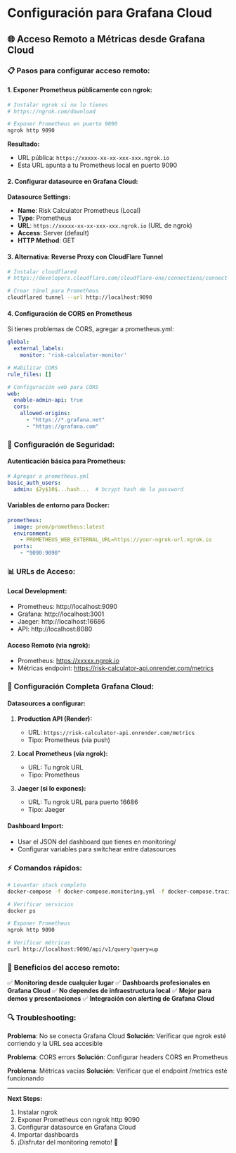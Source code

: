 # Configuración para Grafana Cloud

## 🌐 Acceso Remoto a Métricas desde Grafana Cloud

### 📋 Pasos para configurar acceso remoto:

#### 1. **Exponer Prometheus públicamente con ngrok:**

```bash
# Instalar ngrok si no lo tienes
# https://ngrok.com/download

# Exponer Prometheus en puerto 9090
ngrok http 9090
```

**Resultado:**
- URL pública: `https://xxxxx-xx-xx-xxx-xxx.ngrok.io`
- Esta URL apunta a tu Prometheus local en puerto 9090

#### 2. **Configurar datasource en Grafana Cloud:**

**Datasource Settings:**
- **Name**: Risk Calculator Prometheus (Local)
- **Type**: Prometheus
- **URL**: `https://xxxxx-xx-xx-xxx-xxx.ngrok.io` (URL de ngrok)
- **Access**: Server (default)
- **HTTP Method**: GET

#### 3. **Alternativa: Reverse Proxy con CloudFlare Tunnel**

```bash
# Instalar cloudflared
# https://developers.cloudflare.com/cloudflare-one/connections/connect-networks/

# Crear túnel para Prometheus
cloudflared tunnel --url http://localhost:9090
```

#### 4. **Configuración de CORS en Prometheus**

Si tienes problemas de CORS, agregar a prometheus.yml:

```yaml
global:
  external_labels:
    monitor: 'risk-calculator-monitor'

# Habilitar CORS
rule_files: []

# Configuración web para CORS
web:
  enable-admin-api: true
  cors:
    allowed-origins: 
      - "https://*.grafana.net"
      - "https://grafana.com"
```

### 🔐 **Configuración de Seguridad:**

#### **Autenticación básica para Prometheus:**

```yaml
# Agregar a prometheus.yml
basic_auth_users:
  admin: $2y$10$...hash...  # bcrypt hash de la password
```

#### **Variables de entorno para Docker:**

```yaml
prometheus:
  image: prom/prometheus:latest
  environment:
    - PROMETHEUS_WEB_EXTERNAL_URL=https://your-ngrok-url.ngrok.io
  ports:
    - "9090:9090"
```

### 📊 **URLs de Acceso:**

#### **Local Development:**
- Prometheus: http://localhost:9090
- Grafana: http://localhost:3001
- Jaeger: http://localhost:16686
- API: http://localhost:8080

#### **Acceso Remoto (via ngrok):**
- Prometheus: https://xxxxx.ngrok.io
- Métricas endpoint: https://risk-calculator-api.onrender.com/metrics

### 🎯 **Configuración Completa Grafana Cloud:**

#### **Datasources a configurar:**

1. **Production API (Render):**
   - URL: `https://risk-calculator-api.onrender.com/metrics`
   - Tipo: Prometheus (via push)

2. **Local Prometheus (via ngrok):**
   - URL: Tu ngrok URL
   - Tipo: Prometheus

3. **Jaeger (si lo expones):**
   - URL: Tu ngrok URL para puerto 16686
   - Tipo: Jaeger

#### **Dashboard Import:**
- Usar el JSON del dashboard que tienes en monitoring/
- Configurar variables para switchear entre datasources

### ⚡ **Comandos rápidos:**

```bash
# Levantar stack completo
docker-compose -f docker-compose.monitoring.yml -f docker-compose.tracing.yml up -d

# Verificar servicios
docker ps

# Exponer Prometheus
ngrok http 9090

# Verificar métricas
curl http://localhost:9090/api/v1/query?query=up
```

### 🎯 **Beneficios del acceso remoto:**

✅ **Monitoring desde cualquier lugar**
✅ **Dashboards profesionales en Grafana Cloud**
✅ **No dependes de infraestructura local**
✅ **Mejor para demos y presentaciones**
✅ **Integración con alerting de Grafana Cloud**

### 🔍 **Troubleshooting:**

**Problema**: No se conecta Grafana Cloud
**Solución**: Verificar que ngrok esté corriendo y la URL sea accesible

**Problema**: CORS errors
**Solución**: Configurar headers CORS en Prometheus

**Problema**: Métricas vacías
**Solución**: Verificar que el endpoint /metrics esté funcionando

---

**Next Steps:**
1. Instalar ngrok
2. Exponer Prometheus con ngrok http 9090
3. Configurar datasource en Grafana Cloud
4. Importar dashboards
5. ¡Disfrutar del monitoring remoto! 🚀
